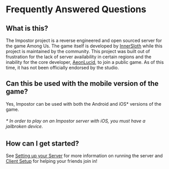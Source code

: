 # Frequently Answered Questions

## What is this?
The Impostor project is a reverse engineered and open sourced server for the game Among Us. The game itself is developed by [InnerSloth](http://www.innersloth.com/) while this project is maintained by the community. This project was built out of frustration for the lack of server availability in certain regions and the inability for the core developer, [AeonLucid](https://github.com/AeonLucid), to join a public game. As of this time, it has not been officially endorsed by the studio.  

## Can this be used with the mobile version of the game?
Yes, Impostor can be used with both the Android and iOS\* versions of the game. 
###### \* In order to play on an Impostor server with iOS, you _must_ have a jailbroken device.

## How can I get started?
See [Setting up your Server](https://github.com/Impostor/Impostor/blob/master/docs/Running-the-server.md) for more information on running the server and [Client Setup](https://impostor.github.io/Impostor/) for helping your friends join in!
